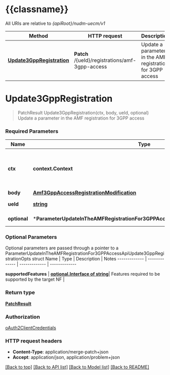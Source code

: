 # {{classname}}

All URIs are relative to *{apiRoot}/nudm-uecm/v1*

Method | HTTP request | Description
------------- | ------------- | -------------
[**Update3GppRegistration**](ParameterUpdateInTheAMFRegistrationFor3GPPAccessApi.md#Update3GppRegistration) | **Patch** /{ueId}/registrations/amf-3gpp-access | Update a parameter in the AMF registration for 3GPP access

# **Update3GppRegistration**
> PatchResult Update3GppRegistration(ctx, body, ueId, optional)
Update a parameter in the AMF registration for 3GPP access

### Required Parameters

Name | Type | Description  | Notes
------------- | ------------- | ------------- | -------------
 **ctx** | **context.Context** | context for authentication, logging, cancellation, deadlines, tracing, etc.
  **body** | [**Amf3GppAccessRegistrationModification**](Amf3GppAccessRegistrationModification.md)|  | 
  **ueId** | [**string**](.md)| Identifier of the UE | 
 **optional** | ***ParameterUpdateInTheAMFRegistrationFor3GPPAccessApiUpdate3GppRegistrationOpts** | optional parameters | nil if no parameters

### Optional Parameters
Optional parameters are passed through a pointer to a ParameterUpdateInTheAMFRegistrationFor3GPPAccessApiUpdate3GppRegistrationOpts struct
Name | Type | Description  | Notes
------------- | ------------- | ------------- | -------------


 **supportedFeatures** | [**optional.Interface of string**](.md)| Features required to be supported by the target NF | 

### Return type

[**PatchResult**](PatchResult.md)

### Authorization

[oAuth2ClientCredentials](../README.md#oAuth2ClientCredentials)

### HTTP request headers

 - **Content-Type**: application/merge-patch+json
 - **Accept**: application/json, application/problem+json

[[Back to top]](#) [[Back to API list]](../README.md#documentation-for-api-endpoints) [[Back to Model list]](../README.md#documentation-for-models) [[Back to README]](../README.md)

